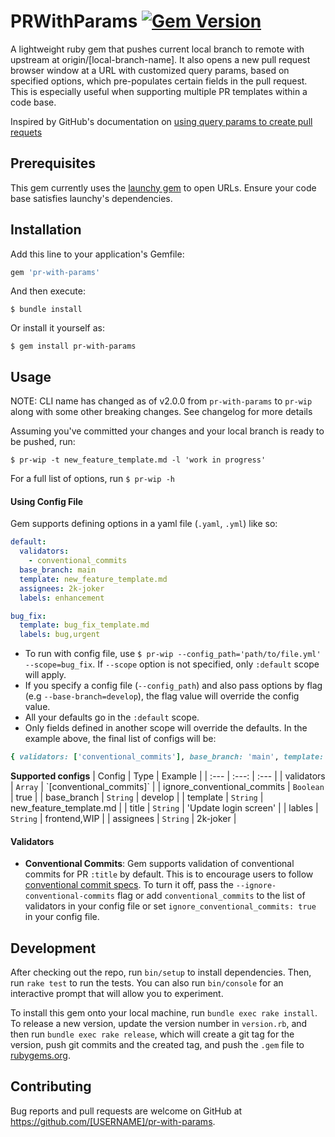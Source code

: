 # PRWithParams [![Gem Version](https://badge.fury.io/rb/pr-with-params.svg)](https://badge.fury.io/rb/pr-with-params)
A lightweight ruby gem that pushes current local branch to remote with upstream at origin/[local-branch-name]. It also opens a new pull request browser window at a URL with customized query params, based on specified options, which pre-populates certain fields in the pull request. This is especially useful when supporting multiple PR templates within a code base.

Inspired by GitHub's documentation on [using query params to create pull requets](https://docs.github.com/en/pull-requests/collaborating-with-pull-requests/proposing-changes-to-your-work-with-pull-requests/using-query-parameters-to-create-a-pull-request)

## Prerequisites
This gem currently uses the [launchy gem](https://github.com/copiousfreetime/launchy) to open URLs. Ensure your code base satisfies launchy's dependencies.

## Installation

Add this line to your application's Gemfile:

```ruby
gem 'pr-with-params'
```

And then execute:

    $ bundle install

Or install it yourself as:

    $ gem install pr-with-params

## Usage

NOTE: CLI name has changed as of v2.0.0 from `pr-with-params` to `pr-wip` along with some other breaking changes. See changelog for more details

Assuming you've committed your changes and your local branch is ready to be pushed, run:

```
$ pr-wip -t new_feature_template.md -l 'work in progress'
```

For a full list of options, run `$ pr-wip -h`

#### Using Config File

Gem supports defining options in a yaml file (`.yaml`, `.yml`) like so:
```yaml
default:
  validators:
    - conventional_commits
  base_branch: main
  template: new_feature_template.md
  assignees: 2k-joker
  labels: enhancement

bug_fix:
  template: bug_fix_template.md
  labels: bug,urgent
```

* To run with config file, use `$ pr-wip --config_path='path/to/file.yml' --scope=bug_fix`. If `--scope` option is not specified, only `:default` scope will apply.
* If you specify a config file (`--config_path`) and also pass options by flag (e.g `--base-branch=develop`), the flag value will override the config value.
* All your defaults go in the `:default` scope.
* Only fields defined in another scope will override the defaults. In the example above, the final list of configs will be:

```ruby
{ validators: ['conventional_commits'], base_branch: 'main', template: 'bug_fix_template.md', assignees: '2k-joker', labels: 'bug,urgent' }
```

**Supported configs**
| Config | Type | Example |
| :--- | :---: | :--- |
| validators | `Array` | \`[conventional_commits]\` |
| ignore_conventional_commits | `Boolean` | true |
| base_branch | `String` | develop |
| template | `String` | new_feature_template.md |
| title | `String` | 'Update login screen' |
| lables | `String` | frontend,WIP |
| assignees | `String` | 2k-joker |

#### Validators
* **Conventional Commits**: Gem supports validation of conventional commits for PR `:title` by default. This is to encourage users to follow [conventional commit specs](https://www.conventionalcommits.org/en/v1.0.0/#specification). To turn it off, pass the `--ignore-conventional-commits` flag or add `conventional_commits` to the list of validators in your config file or set `ignore_conventional_commits: true` in your config file.

## Development

After checking out the repo, run `bin/setup` to install dependencies. Then, run `rake test` to run the tests. You can also run `bin/console` for an interactive prompt that will allow you to experiment.

To install this gem onto your local machine, run `bundle exec rake install`. To release a new version, update the version number in `version.rb`, and then run `bundle exec rake release`, which will create a git tag for the version, push git commits and the created tag, and push the `.gem` file to [rubygems.org](https://rubygems.org).

## Contributing

Bug reports and pull requests are welcome on GitHub at https://github.com/[USERNAME]/pr-with-params.
